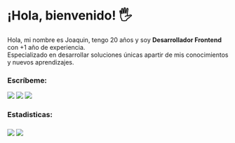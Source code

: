 <h1>¡Hola, bienvenido! 🖐️</h1>

<p>
  Hola, mi nombre es Joaquin, tengo 20 años y soy <b>Desarrollador Frontend</b> con +1 año de experiencia.<br/>
  Especializado en desarrollar soluciones únicas apartir de mis conocimientos y nuevos aprendizajes.
</p>

<h3>Escríbeme:</h3>

<div> 
  <a href="https://www.instagram.com/jc04.ms" target="_blank"><img src="https://img.shields.io/badge/Instagram-%23E4405F.svg?style=for-the-badge&logo=Instagram&logoColor=white"></a>
  <a href = "mailto:joaco0mr4@gmail.com "><img src="https://img.shields.io/badge/-Gmail-%23333?style=for-the-badge&logo=gmail&logoColor=white" target="_blank"></a>
  <a href="www.linkedin.com/in/calderonsalazarjoaquin" target="_blank"><img src="https://img.shields.io/badge/-LinkedIn-%230077B5?style=for-the-badge&logo=linkedin&logoColor=white" target="_blank"></a> 
</div>



<h3>Estadisticas:<h3/>



<div align="bottom">
<img align="" src="http://github-profile-summary-cards.vercel.app/api/cards/repos-per-language?username=Panitou&theme=github_dark">
<img align="" src="http://github-profile-summary-cards.vercel.app/api/cards/stats?username=Panitou&theme=github_dark">

<div/>

<br/>
